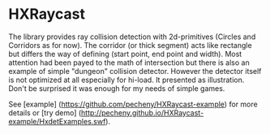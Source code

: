 HXRaycast
=========

The library provides ray collision detection with 2d-primitives (Circles and Corridors as for now). 
The corridor (or thick segment) acts like rectangle but differs the way of defining (start point, end point and width).
Most attention had been payed to the math of intersection but there is also an example
 of simple "dungeon" collision detector. However the detector itself is not optimized at all
especially for hi-load. It presented as illustration. Don't be surprised it was enough for my needs of simple games.

See [example] (https://github.com/pecheny/HXRaycast-example) for more details or [try demo] (http://pecheny.github.io/HXRaycast-example/HxdetExamples.swf).

